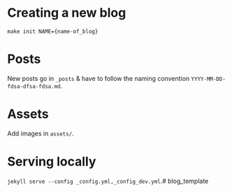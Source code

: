 # Creating a new blog
```
make init NAME={name-of_blog}
```
# Posts
New posts go in `_posts` & have to follow the naming convention `YYYY-MM-DD-fdsa-dfsa-fdsa.md`. 

# Assets
Add images in `assets/`.

# Serving locally
`jekyll serve --config _config.yml,_config_dev.yml`.# blog_template
